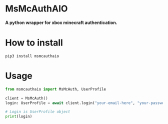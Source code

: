 # MsMcAuthAIO
**A python wrapper for xbox minecraft authentication.**

# How to install
```pip3 install msmcauthaio```

# Usage
```python
from msmcauthaio import MsMcAuth, UserProfile

client = MsMcAuth()
login: UserProfile = await client.login("your-email-here", "your-password-here")

# Login is UserProfile object
print(login)
```